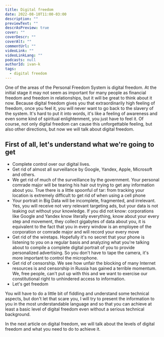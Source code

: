 ```yaml
---
title: Digital freedom
date: 2022-08-10T11:00-03:00
description: ""
previewText: ""
descrAsPreview: true
cover: ""
coverDescr: ""
coverAlt: ""
commentUrl: ""
videoLink: ""
videoLinkLang: ""
podcasts: null
authorId: ivan-k
tags:
  - digital freedom
---
```

One of the areas of the Personal Freedom System is digital freedom. At the initial stage it may not seem as important for many people as financial freedom and freedom in relationships, but it will be great to think about it now. Because digital freedom gives you that extraordinarily high feeling of freedom, once you feel it, you will never want to go back to the slavery of the system. It's hard to put it into words, it's like a feeling of awareness and even some kind of spiritual enlightenment, you just have to feel it. Of course, not only digital freedom can cause this unforgettable feeling, but also other directions, but now we will talk about digital freedom.

## First of all, let's understand what we're going to get

- Complete control over our digital lives.
- Get rid of almost all surveillance by Google, Yandex, Apple, Microsoft and others.
- We get rid of much of the surveillance by the government. Your personal comrade major will be tearing his hair out trying to get any information about you. True there is a little spoonful of tar: from tracking your location is extremely difficult to get rid of when using a cell phone
- Your portrait in Big Data will be incomplete, fragmented, and irrelevant. Yes, you will receive not very relevant targeting ads, but your data is not leaking out without your knowledge. If you did not know: corporations like Google and Yandex know literally everything, know about your every step and movement, they collect gigabytes of data about you, it is equivalent to the fact that you in every window is an employee of the corporation or comrade major and will record your every move
- Get rid of the wiretaps. Hopefully it's no secret that your phone is listening to you on a regular basis and analyzing what you're talking about to compile a complete digital portrait of you to provide personalized advertising. So you don't have to tape the camera, it's more important to control the microphone.
- Get rid of censorship. We see how unfair the blocking of many Internet resources is and censorship in Russia has gained a terrible momentum. We, free people, can't put up with this and we want to exercise our constitutional right to unhindered access to information.
- Let's get freedom

You will have to do a little bit of fiddling and understand some technical aspects, but don't let that scare you, I will try to present the information to you in the most understandable language and so that you can achieve at least a basic level of digital freedom even without a serious technical background.

In the next article on digital freedom, we will talk about the levels of digital freedom and what you need to do to achieve it.
